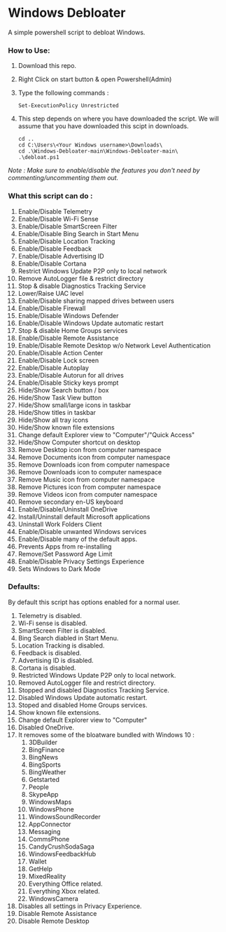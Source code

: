 # Windows Debloater
A simple powershell script to debloat Windows.

### How to Use:
1. Download this repo.
2. Right Click on start button & open Powershell(Admin)
3. Type the following commands :
    ```
    Set-ExecutionPolicy Unrestricted
    ```

4. This step depends on where you have downloaded the script.
    We will assume that you have downloaded this scipt in downloads.
    ```
    cd ..
    cd C:\Users\<Your Windows username>\Downloads\
    cd .\Windows-Debloater-main\Windows-Debloater-main\
    .\debloat.ps1
    ```
  
*Note : Make sure to enable/disable the features you don't need by commenting/uncommenting them out.*

### What this script can do :
1. Enable/Disable Telemetry
2. Enable/Disable Wi-Fi Sense
3. Enable/Disable SmartScreen Filter
4. Enable/Disable Bing Search in Start Menu
5. Enable/Disable Location Tracking
6. Enable/Disable Feedback
7. Enable/Disable Advertising ID
8. Enable/Disable Cortana
9. Restrict Windows Update P2P only to local network
10. Remove AutoLogger file & restrict directory
11. Stop & disable Diagnostics Tracking Service
12. Lower/Raise UAC level
13. Enable/Disable sharing mapped drives between users
14. Enable/Disable Firewall
15. Enable/Disable Windows Defender
16. Enable/Disable Windows Update automatic restart
17. Stop & disable Home Groups services
18. Enable/Disable Remote Assistance
19. Enable/Disable Remote Desktop w/o Network Level Authentication
20. Enable/Disable Action Center
21. Enable/Disable Lock screen
22. Enable/Disable Autoplay
23. Enable/Disable Autorun for all drives
24. Enable/Disable Sticky keys prompt
25. Hide/Show Search button / box
26. Hide/Show Task View button
27. Hide/Show small/large icons in taskbar
28. Hide/Show titles in taskbar
29. Hide/Show all tray icons
30. Hide/Show known file extensions
31. Change default Explorer view to "Computer"/"Quick Access"
32. Hide/Show Computer shortcut on desktop
33. Remove Desktop icon from computer namespace
34. Remove Documents icon from computer namespace
35. Remove Downloads icon from computer namespace
36. Remove Downloads icon to computer namespace
37. Remove Music icon from computer namespace
38. Remove Pictures icon from computer namespace
39. Remove Videos icon from computer namespace
40. Remove secondary en-US keyboard
41. Enable/Disable/Uninstall OneDrive
42. Install/Uninstall default Microsoft applications
43. Uninstall Work Folders Client
44. Enable/Disable unwanted Windows services
45. Enable/Disable many of the default apps.
46. Prevents Apps from re-installing
47. Remove/Set Password Age Limit
48. Enable/Disable Privacy Settings Experience
49. Sets Windows to Dark Mode

### Defaults:
By default this script has options enabled for a normal user.
1. Telemetry is disabled.
2. Wi-Fi sense is disabled.
3. SmartScreen Filter is disabled.
4. Bing Search diabled in Start Menu.
5. Location Tracking is disabled.
6. Feedback is disabled.
7. Advertising ID is disabled.
8. Cortana is disabled.
9. Restricted Windows Update P2P only to local network.
10. Removed AutoLogger file and restrict directory.
11. Stopped and disabled Diagnostics Tracking Service.
12. Disabled Windows Update automatic restart.
13. Stoped and disabled Home Groups services.
14. Show known file extensions.
15. Change default Explorer view to "Computer"
16. Disabled OneDrive.
17. It removes some of the bloatware bundled with Windows 10 :
    1. 3DBuilder
    2. BingFinance
    3. BingNews
    4. BingSports
    5. BingWeather
    6. Getstarted
    7. People
    8. SkypeApp
    9. WindowsMaps
    10. WindowsPhone
    11. WindowsSoundRecorder
    12. AppConnector
    13. Messaging
    14. CommsPhone
    15. CandyCrushSodaSaga
    16. WindowsFeedbackHub
    17. Wallet
    18. GetHelp
    19. MixedReality
    20. Everything Office related.
    21. Everything Xbox related.
    22. WindowsCamera
18. Disables all settings in Privacy Experience.
19. Disable Remote Assistance
20. Disable Remote Desktop

